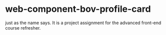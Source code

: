 # web-component-bov-profile-card
just as the name says. It is a project assignment for the advanced front-end course refresher.
